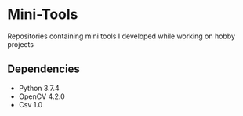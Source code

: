 # Mini-Tools
Repositories containing mini tools I developed while working on hobby projects

## Dependencies 
* Python 3.7.4
* OpenCV 4.2.0
* Csv 1.0
